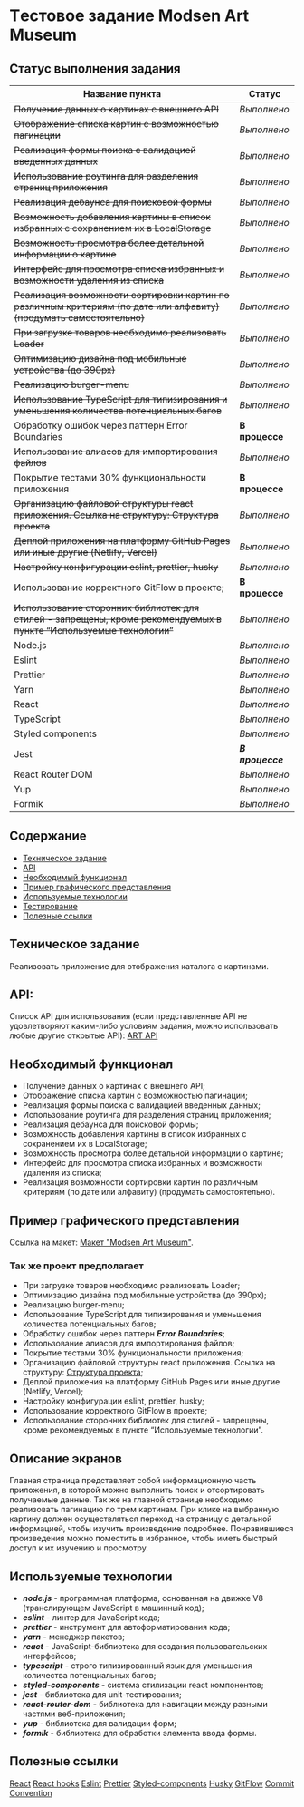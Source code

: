 # Tестовое задание Modsen Art Museum

## Статус выполнения задания

| Название пункта                                                                                                       | Cтатус              |
|-----------------------------------------------------------------------------------------------------------------------|---------------------|
| ~~Получение данных о картинах с внешнего API~~                                                                        | _Выполнено_         |
| ~~Отображение списка картин с возможностью пагинации~~                                                                | _Выполнено_         |
| ~~Реализация формы поиска с валидацией введенных данных~~                                                             | _Выполнено_         |
| ~~Использование роутинга для разделения страниц приложения~~                                                          | _Выполнено_         |
| ~~Реализация дебаунса для поисковой формы~~                                                                           | _Выполнено_         |
| ~~Возможность добавления картины в список избранных с сохранением их в LocalStorage~~                                 | _Выполнено_         |
| ~~Возможность просмотра более детальной информации о картине~~                                                        | _Выполнено_         |
| ~~Интерфейс для просмотра списка избранных и возможности удаления из списка~~                                         | _Выполнено_         |
| ~~Реализация возможности сортировки картин по различным критериям (по дате или алфавиту) (продумать самостоятельно)~~ | _Выполнено_         |
| ~~При загрузке товаров необходимо реализовать Loader~~                                                                | _Выполнено_         |
| ~~Оптимизацию дизайна под мобильные устройства (до 390px)~~                                                           | _Выполнено_         |
| ~~Реализацию burger-menu~~                                                                                            | _Выполнено_         |
| ~~Использование TypeScript для типизирования и уменьшения количества потенциальных багов~~                            | _Выполнено_         |
| Обработку ошибок через паттерн Error Boundaries                                                                       | **В процессе**      |
| ~~Использование алиасов для импортирования файлов~~                                                                   | _Выполнено_         |
| Покрытие тестами 30% функциональности приложения                                                                      | **В процессе**      |
| ~~Организацию файловой структуры react приложения. Ссылка на структуру: Структура проекта~~                           | _Выполнено_         |
| ~~Деплой приложения на платформу GitHub Pages или иные другие (Netlify, Vercel)~~                                     | _Выполнено_         |
| ~~Настройку конфигурации eslint, prettier, husky~~                                                                    | _Выполнено_         |
| Использование корректного GitFlow в проекте;                                                                          | **В процессе**      |
| ~~Использование сторонних библиотек для стилей - запрещены, кроме рекомендуемых в пункте “Используемые технологии”~~  | _Выполнено_         |
| Node.js                                                                                                               | _Выполнено_         |
| Eslint                                                                                                                | _Выполнено_         |
| Prettier                                                                                                              | _Выполнено_         |
| Yarn                                                                                                                  | _Выполнено_         |   
| React                                                                                                                 | _Выполнено_         |
| TypeScript                                                                                                            | _Выполнено_         |
| Styled components                                                                                                     | _Выполнено_         |
| Jest                                                                                                                  | **_В процессе_**    |
| React Router DOM                                                                                                      | _Выполнено_         |
| Yup                                                                                                                   | _Выполнено_         |
| Formik                                                                                                                | _Выполнено_         |

## Содержание

- [Техническое задание](#Техническое-задание)
- [API](#API)
- [Необходимый функционал](#Необходимый-функционал)
- [Пример графического представления](#Пример-графического-представления)
- [Используемые технологии](#Используемые-технологии)
- [Тестирование](#Тестирование)
- [Полезные ссылки](#Полезные-ссылки)

## Техническое задание

Реализовать приложение для отображения каталога с картинами.

## API:

Список API для использования (если представленные API не удовлетворяют каким-либо условиям задания, можно использовать любые другие открытые API):
[ART API](https://api.artic.edu/docs/#introduction)

## Необходимый функционал

- Получение данных о картинах с внешнего API;
- Отображение списка картин с возможностью пагинации;
- Реализация формы поиска с валидацией введенных данных;
- Использование роутинга для разделения страниц приложения;
- Реализация дебаунса для поисковой формы;
- Возможность добавления картины в список избранных с сохранением их в LocalStorage;
- Возможность просмотра более детальной информации о картине;
- Интерфейс для просмотра списка избранных и возможности удаления из списка;
- Реализация возможности сортировки картин по различным критериям (по дате или алфавиту) (продумать самостоятельно).

## Пример графического представления

Ссылка на макет: [Макет "Modsen Art Museum"](https://www.figma.com/file/XSLT4bMToK5tOdbXBBuqhP/Trainee-task-1?type=design&node-id=0-1&mode=design&t=tthepIdFQRlAXlVS-0).

### Так же проект предполагает

- При загрузке товаров необходимо реализовать Loader;
- Оптимизацию дизайна под мобильные устройства (до 390px);
- Реализацию burger-menu;
- Использование TypeScript для типизирования и уменьшения количества потенциальных багов;
- Обработку ошибок через паттерн **_Error Boundaries_**;
- Использование алиасов для импортирования файлов;
- Покрытие тестами 30% функциональности приложения;
- Организацию файловой структуры react приложения. Ссылка на структуру: [Структура проекта](https://github.com/mkrivel/structure);
- Деплой приложения на платформу GitHub Pages или иные другие (Netlify, Vercel);
- Настройку конфигурации eslint, prettier, husky;
- Использование корректного GitFlow в проекте;
- Использование сторонних библиотек для стилей - запрещены, кроме рекомендуемых в пункте “Используемые технологии”.

## Описание экранов

Главная страница представляет собой информационную часть приложения, в которой можно выполнить поиск и отсортировать получаемые данные. Так же на главной странице необходимо реализовать пагинацию по трем картинам. При клике на выбранную картину должен осуществляться переход на страницу с детальной информацией, чтобы изучить произведение подробнее. Понравившиеся произведения можно поместить в избранное, чтобы иметь быстрый доступ к их изучению и просмотру.

## Используемые технологии

- **_node.js_** - программная платформа, основанная на движке V8 (транслирующем JavaScript в машинный код);
- **_eslint_** - линтер для JavaScript кода;
- **_prettier_** - инструмент для автоформатирования кода;
- **_yarn_** - менеджер пакетов;
- **_react_** - JavaScript-библиотека для создания пользовательских интерфейсов;
- **_typescript_** - строго типизированный язык для уменьшения количества потенциальных багов;
- **_styled-components_** - система стилизации react компонентов;
- **_jest_** - библиотека для unit-тестирования;
- **_react-router-dom_** - библиотека для навигации между разными частями веб-приложения;
- **_yup_** - библиотека для валидации форм;
- **_formik_** - библиотека для обработки элемента ввода формы.

## Полезные ссылки

[React](https://reactjs.org/docs/getting-started.html)
[React hooks](https://reactjs.org/docs/hooks-intro.html)
[Eslint](https://eslint.org/docs/user-guide/configuring)
[Prettier](https://prettier.io/docs/en/install.html)
[Styled-components](https://www.styled-components.com/docs)
[Husky](https://dev.to/ivadyhabimana/setup-eslint-prettier-and-husky-in-a-node-project-a-step-by-step-guide-946)
[GitFlow](https://www.atlassian.com/ru/git/tutorials/comparing-workflows/gitflow-workflow)
[Commit Convention](https://www.conventionalcommits.org/en/v1.0.0/)
